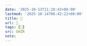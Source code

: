 ```yaml
---
date: '2025-10-13T11:28:43+08:00'
lastmod: '2025-10-14T06:42:22+08:00'
title: 󰞙
url: 󰞙
tags: [𦑳]
src: GHZR
note:
---
```

